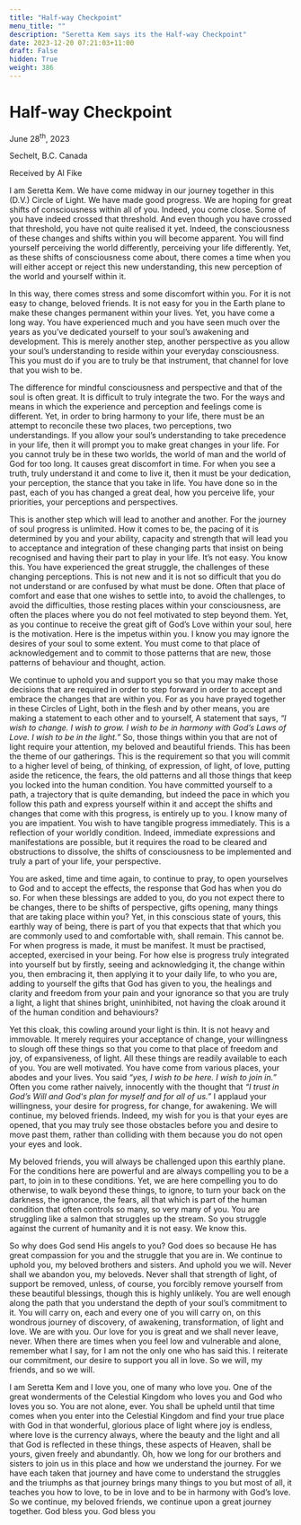 ```yaml
---
title: "Half-way Checkpoint"
menu_title: ""
description: "Seretta Kem says its the Half-way Checkpoint"
date: 2023-12-20 07:21:03+11:00
draft: False
hidden: True
weight: 386
---
```

# Half-way Checkpoint

June 28<sup>th</sup>, 2023

Sechelt, B.C. Canada

Received by Al Fike 

I am Seretta Kem. We have come midway in our journey together in this (D.V.) Circle of Light. We have made good progress. We are hoping for great shifts of consciousness within all of you. Indeed, you come close. Some of you have indeed crossed that threshold. And even though you have crossed that threshold, you have not quite realised it yet. Indeed, the consciousness of these changes and shifts within you will become apparent. You will find yourself perceiving the world differently, perceiving your life differently. Yet, as these shifts of consciousness come about, there comes a time when you will either accept or reject this new understanding, this new perception of the world and yourself within it. 

In this way, there comes stress and some discomfort within you. For it is not easy to change, beloved friends. It is not easy for you in the Earth plane to make these changes permanent within your lives. Yet, you have come a long way. You have experienced much and you have seen much over the years as you’ve dedicated yourself to your soul’s awakening and development. This is merely another step, another perspective as you allow your soul’s understanding to reside within your everyday consciousness. This you must do if you are to truly be that instrument, that channel for love that you wish to be.

The difference for mindful consciousness and perspective and that of the soul is often great. It is difficult to truly integrate the two. For the ways and means in which the experience and perception and feelings come is different. Yet, in order to bring harmony to your life, there must be an attempt to reconcile these two places, two perceptions, two understandings. If you allow your soul’s understanding to take precedence in your life, then it will prompt you to make great changes in your life. For you cannot truly be in these two worlds, the world of man and the world of God for too long. It causes great discomfort in time. For when you see a truth, truly understand it and come to live it, then it must be your dedication, your perception, the stance that you take in life. You have done so in the past, each of you has changed a great deal, how you perceive life, your priorities, your perceptions and perspectives. 

This is another step which will lead to another and another. For the journey of soul progress is unlimited. How it comes to be, the pacing of it is determined by you and your ability, capacity and strength that will lead you to acceptance and integration of these changing parts that insist on being recognised and having their part to play in your life. It’s not easy. You know this. You have experienced the great struggle, the challenges of these changing perceptions. This is not new and it is not so difficult that you do not understand or are confused by what must be done. 
Often that place of comfort and ease that one wishes to settle into, to avoid the challenges, to avoid the difficulties, those resting places within your consciousness, are often the places where you do not feel motivated to step beyond them. Yet, as you continue to receive the great gift of God’s Love within your soul, here is the motivation. Here is the impetus within you. I know you may ignore the desires of your soul to some extent. You must come to that place of acknowledgement and to commit to those patterns that are new, those patterns of behaviour and thought, action. 

We continue to uphold you and support you so that you may make those decisions that are required in order to step forward in order to accept and embrace the changes that are within you. For as you have prayed together in these Circles of Light, both in the flesh and by other means, you are making a statement to each other and to yourself, A statement that says, *“I wish to change. I wish to grow. I wish to be in harmony with God’s Laws of Love. I wish to be in the light.”* So, those things within you that are not of light require your attention, my beloved and beautiful friends. This has been the theme of our gatherings. This is the requirement so that you will commit to a higher level of being, of thinking, of expression, of light, of love, putting aside the reticence, the fears, the old patterns and all those things that keep you locked into the human condition. You have committed yourself to a path, a trajectory that is quite demanding, but indeed the pace in which you follow this path and express yourself within it and accept the shifts and changes that come with this progress, is entirely up to you. I know many of you are impatient. You wish to have tangible progress immediately. This is a reflection of your worldly condition. Indeed, immediate expressions and manifestations are possible, but it requires the road to be cleared and obstructions to dissolve, the shifts of consciousness to be implemented and truly a part of your life, your perspective.

You are asked, time and time again, to continue to pray, to open yourselves to God and to accept the effects, the response that God has when you do so. For when these blessings are added to you, do you not expect there to be changes, there to be shifts of perspective, gifts opening, many things that are taking place within you? Yet, in this conscious state of yours, this earthly way of being, there is part of you that expects that that which you are commonly used to and comfortable with, shall remain. This cannot be. For when progress is made, it must be manifest. It must be practised, accepted, exercised in your being. For how else is progress truly integrated into yourself but by firstly, seeing and acknowledging it, the change within you, then embracing it, then applying it to your daily life, to who you are, adding to yourself the gifts that God has given to you, the healings and clarity and freedom from your pain and your ignorance so that you are truly a light, a light that shines bright, uninhibited, not having the cloak around it of the human condition and behaviours? 

Yet this cloak, this cowling around your light is thin. It is not heavy and immovable. It merely requires your acceptance of change, your willingness to slough off these things so that you come to that place of freedom and joy, of expansiveness, of light. All these things are readily available to each of you. You are well motivated. You have come from various places, your abodes and your lives. You said *“yes, I wish to be here. I wish to join in.”*  Often you come rather naively, innocently with the thought that *“I trust in God’s Will and God's plan for myself and for all of us.”* I applaud your willingness, your desire for progress, for change, for awakening. We will continue, my beloved friends. Indeed, my wish for you is that your eyes are opened, that you may truly see those obstacles before you and desire to move past them, rather than colliding with them because you do not open your eyes and look. 

My beloved friends, you will always be challenged upon this earthly plane. For the conditions here are powerful and are always compelling you to be a part, to join in to these conditions. Yet, we are here compelling you to do otherwise, to walk beyond these things, to ignore, to turn your back on the darkness, the ignorance, the fears, all that which is part of the human condition that often controls so many, so very many of you. You are struggling like a salmon that struggles up the stream. So you struggle against the current of humanity and it is not easy. We know this. 

So why does God send His angels to you? God does so because He has great compassion for you and the struggle that you are in. We continue to uphold you, my beloved brothers and sisters. And uphold you we will. Never shall we abandon you, my beloveds. Never shall that strength of light, of support be removed, unless, of course, you forcibly remove yourself from these beautiful blessings, though this is highly unlikely. You are well enough along the path that you understand the depth of your soul’s commitment to it. You will carry on, each and every one of you will carry on, on this wondrous journey of discovery, of awakening, transformation, of light and love. We are with you. Our love for you is great and we shall never leave, never. When there are times when you feel low and vulnerable and alone, remember what I say, for I am not the only one who has said this. I reiterate our commitment, our desire to support you all in love. So we will, my friends, and so we will. 

I am Seretta Kem and I love you, one of many who love you. One of the great wonderments of the Celestial Kingdom who loves you and God who loves you so. You are not alone, ever. You shall be upheld until that time comes when you enter into the Celestial Kingdom and find your true place with God in that wonderful, glorious place of light where joy is endless, where love is the currency always, where the beauty and the light and all that God is reflected in these things, these aspects of Heaven, shall be yours, given freely and abundantly. Oh, how we long for our brothers and sisters to join us in this place and how we understand the journey. For we have each taken that journey and have come to understand the struggles and the triumphs as that journey brings many things to you but most of all, it teaches you how to love, to be in love and to be in harmony with God’s love. So we continue, my beloved friends, we continue upon a great journey together. God bless you. God bless you